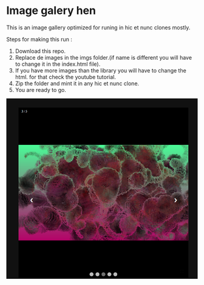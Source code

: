 # Image galery hen
This is an image gallery optimized for runing in hic et nunc clones mostly. 


Steps for making this run : 

1) Download this repo. 
2) Replace de images in the imgs folder.(if name is different you will have to change it in the index.html file). 
3) If you have more images than the library you will have to change the html. for that check the youtube tutorial. 
4) Zip the folder and mint it in any hic et nunc clone.
5) You are ready to go.

<img src="https://github.com/jpupper/imggalleryhen/blob/main/instancesfractals1.5.png"></img>
